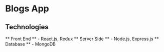 # Blogs App

## Technologies
** Front End ** - React.js, Redux
** Server Side ** - Node.js, Express.js
** Database ** - MongoDB
